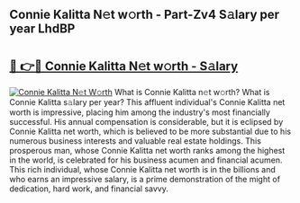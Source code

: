 ## Connie Kalitta N𝚎t w𝚘rth - Part-Zv4 S𝚊lary per year LhdBP

# <h2><a href="http://gc0old.nevu.top/?p=Connie+Kalitta">🔗 👉🔴 Connie Kalitta N𝚎t w𝚘rth - S𝚊lary</a></h2>

[![Connie Kalitta N𝚎t W𝚘rth](https://i.imgur.com/Oavwk0R.jpeg)](http://gc0old.nevu.top/?p=Connie+Kalitta)
What is Connie Kalitta n𝚎t w𝚘rth? What is Connie Kalitta s𝚊lary per year?
This affluent individual's Connie Kalitta net worth is impressive, placing him among the industry's most financially successful. His annual compensation is considerable, but it is eclipsed by Connie Kalitta net worth, which is believed to be more substantial due to his numerous business interests and valuable real estate holdings. This prosperous man, whose Connie Kalitta net worth ranks among the highest in the world, is celebrated for his business acumen and financial acumen. This rich individual, whose Connie Kalitta net worth is in the billions and who earns an impressive salary, is a prime demonstration of the might of dedication, hard work, and financial savvy.
